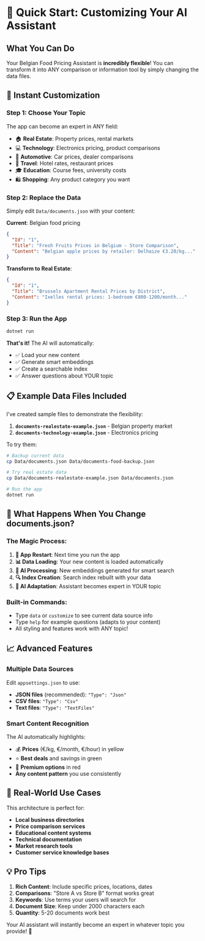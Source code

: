 # 🔧 Quick Start: Customizing Your AI Assistant

## What You Can Do

Your Belgian Food Pricing Assistant is **incredibly flexible**! You can transform it into ANY comparison or information tool by simply changing the data files.

## 🚀 Instant Customization

### Step 1: Choose Your Topic
The app can become an expert in ANY field:
- 🏠 **Real Estate**: Property prices, rental markets
- 💻 **Technology**: Electronics pricing, product comparisons  
- 🚗 **Automotive**: Car prices, dealer comparisons
- 🏨 **Travel**: Hotel rates, restaurant prices
- 🎓 **Education**: Course fees, university costs
- 🛍️ **Shopping**: Any product category you want

### Step 2: Replace the Data
Simply edit `Data/documents.json` with your content:

**Current**: Belgian food pricing
```json
{
  "Id": "1",
  "Title": "Fresh Fruits Prices in Belgium - Store Comparison", 
  "Content": "Belgian apple prices by retailer: Delhaize €3.20/kg..."
}
```

**Transform to Real Estate**:
```json
{
  "Id": "1", 
  "Title": "Brussels Apartment Rental Prices by District",
  "Content": "Ixelles rental prices: 1-bedroom €800-1200/month..."
}
```

### Step 3: Run the App
```bash
dotnet run
```

**That's it!** The AI will automatically:
- ✅ Load your new content
- ✅ Generate smart embeddings  
- ✅ Create a searchable index
- ✅ Answer questions about YOUR topic

## 📋 Example Data Files Included

I've created sample files to demonstrate the flexibility:

1. **`documents-realestate-example.json`** - Belgian property market
2. **`documents-technology-example.json`** - Electronics pricing

To try them:
```bash
# Backup current data
cp Data/documents.json Data/documents-food-backup.json

# Try real estate data
cp Data/documents-realestate-example.json Data/documents.json

# Run the app
dotnet run
```

## 🎯 What Happens When You Change documents.json?

### The Magic Process:
1. **🔄 App Restart**: Next time you run the app
2. **📊 Data Loading**: Your new content is loaded automatically  
3. **🧠 AI Processing**: New embeddings generated for smart search
4. **🔍 Index Creation**: Search index rebuilt with your data
5. **💬 AI Adaptation**: Assistant becomes expert in YOUR topic

### Built-in Commands:
- Type `data` or `customize` to see current data source info
- Type `help` for example questions (adapts to your content)
- All styling and features work with ANY topic!

## 📈 Advanced Features

### Multiple Data Sources
Edit `appsettings.json` to use:
- **JSON files** (recommended): `"Type": "Json"`
- **CSV files**: `"Type": "Csv"` 
- **Text files**: `"Type": "TextFiles"`

### Smart Content Recognition
The AI automatically highlights:
- 💰 **Prices** (€/kg, €/month, €/hour) in yellow
- ⭐ **Best deals** and savings in green  
- 💎 **Premium options** in red
- **Any content pattern** you use consistently

## 🌟 Real-World Use Cases

This architecture is perfect for:
- **Local business directories**
- **Price comparison services** 
- **Educational content systems**
- **Technical documentation**
- **Market research tools**
- **Customer service knowledge bases**

## 💡 Pro Tips

1. **Rich Content**: Include specific prices, locations, dates
2. **Comparisons**: "Store A vs Store B" format works great
3. **Keywords**: Use terms your users will search for
4. **Document Size**: Keep under 2000 characters each
5. **Quantity**: 5-20 documents work best

Your AI assistant will instantly become an expert in whatever topic you provide! 🚀
